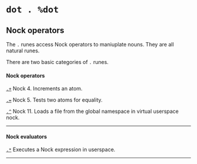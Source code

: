 <div class="short">

`dot . %dot`
============

Nock operators
--------------

The `.` runes access Nock operators to maniuplate nouns. They are all
natural runes.

There are two basic categories of `.` runes.

</div>

#### Nock operators

[`.+`]() Nock 4. Increments an atom.

[`.=`]() Nock 5. Tests two atoms for equality.

[`.^`]() Nock 11. Loads a file from the global namespace in virtual
userspace nock.

<hr></hr>

#### Nock evaluators

[`.*`]() Executes a Nock expression in userspace.

<hr></hr>

<kids></kids>
